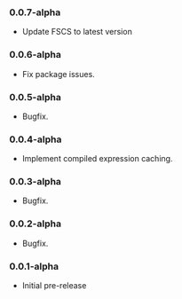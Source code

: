 ### 0.0.7-alpha
* Update FSCS to latest version

### 0.0.6-alpha
* Fix package issues.

### 0.0.5-alpha
* Bugfix.

### 0.0.4-alpha
* Implement compiled expression caching.

### 0.0.3-alpha
* Bugfix.

### 0.0.2-alpha
* Bugfix.

### 0.0.1-alpha
* Initial pre-release